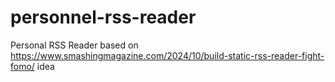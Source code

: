 # personnel-rss-reader
Personal RSS Reader based on https://www.smashingmagazine.com/2024/10/build-static-rss-reader-fight-fomo/ idea
